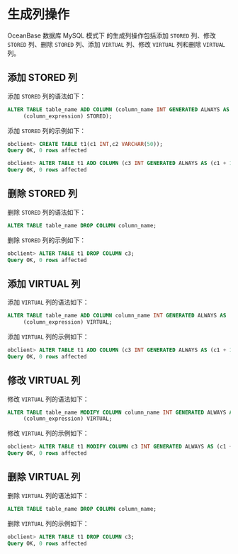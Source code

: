 # 生成列操作

OceanBase 数据库 MySQL 模式下 的生成列操作包括添加 `STORED` 列、修改 `STORED` 列、删除 `STORED` 列、添加 `VIRTUAL` 列、修改 `VIRTUAL` 列和删除 `VIRTUAL` 列。

## 添加 STORED 列

添加 `STORED` 列的语法如下：

```sql
ALTER TABLE table_name ADD COLUMN (column_name INT GENERATED ALWAYS AS
     (column_expression) STORED);
```

添加 `STORED` 列的示例如下：

```sql
obclient> CREATE TABLE t1(c1 INT,c2 VARCHAR(50));
Query OK, 0 rows affected

obclient> ALTER TABLE t1 ADD COLUMN (c3 INT GENERATED ALWAYS AS (c1 + 1) STORED);
Query OK, 0 rows affected 
```
<!--修改 STORED 列

修改 `STORED` 列的语法如下：
```sql
ALTER TABLE table_name MODIFY COLUMN column_name INT GENERATED ALWAYS AS
     (column_expression) STORED;
```

添加 `STORED` 列的示例如下：
```sql
obclient> ALTER TABLE t1 MODIFY COLUMN c3 INT GENERATED ALWAYS AS (c1 + 11) STORED;
Query OK, 0 rows affected 
```
-->

## 删除 STORED 列

删除 `STORED` 列的语法如下：

```sql
ALTER TABLE table_name DROP COLUMN column_name;
```

删除 `STORED` 列的示例如下：

```sql
obclient> ALTER TABLE t1 DROP COLUMN c3;
Query OK, 0 rows affected
```

## 添加 VIRTUAL 列

添加 `VIRTUAL` 列的语法如下：

```sql
ALTER TABLE table_name ADD COLUMN column_name INT GENERATED ALWAYS AS
     (column_expression) VIRTUAL;
```

添加 `VIRTUAL` 列的示例如下：

```sql
obclient> ALTER TABLE t1 ADD COLUMN (c3 INT GENERATED ALWAYS AS (c1 + 1) VIRTUAL);
Query OK, 0 rows affected
```

## 修改 VIRTUAL 列

修改 `VIRTUAL` 列的语法如下：

```sql
ALTER TABLE table_name MODIFY COLUMN column_name INT GENERATED ALWAYS AS
     (column_expression) VIRTUAL;
```

修改 `VIRTUAL` 列的示例如下：

```sql
obclient> ALTER TABLE t1 MODIFY COLUMN c3 INT GENERATED ALWAYS AS (c1 + 11) VIRTUAL;
Query OK, 0 rows affected
```

## 删除 VIRTUAL 列

删除 `VIRTUAL` 列的语法如下：

```sql
ALTER TABLE table_name DROP COLUMN column_name;
```

删除 `VIRTUAL` 列的示例如下：

```sql
obclient> ALTER TABLE t1 DROP COLUMN c3;
Query OK, 0 rows affected
```
